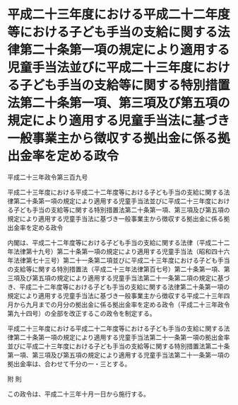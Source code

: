 # 平成二十三年度における平成二十二年度等における子ども手当の支給に関する法律第二十条第一項の規定により適用する児童手当法並びに平成二十三年度における子ども手当の支給等に関する特別措置法第二十条第一項、第三項及び第五項の規定により適用する児童手当法に基づき一般事業主から徴収する拠出金に係る拠出金率を定める政令

平成二十三年政令第三百九号

平成二十三年度における平成二十二年度等における子ども手当の支給に関する法律第二十条第一項の規定により適用する児童手当法並びに平成二十三年度における子ども手当の支給等に関する特別措置法第二十条第一項、第三項及び第五項の規定により適用する児童手当法に基づき一般事業主から徴収する拠出金に係る拠出金率を定める政令

内閣は、平成二十二年度等における子ども手当の支給に関する法律（平成二十二年法律第十九号）第二十条第一項の規定により適用する児童手当法（昭和四十六年法律第七十三号）第二十一条第二項並びに平成二十三年度における子ども手当の支給等に関する特別措置法（平成二十三年法律第百七号）第二十条第一項、第三項及び第五項の規定により適用する児童手当法第二十一条第二項の規定に基づき、平成二十二年度等における子ども手当の支給に関する法律第二十条第一項の規定により適用する児童手当法に基づき一般事業主から徴収する平成二十三年四月から九月までの月分の拠出金に係る拠出金率を定める政令（平成二十三年政令第九十四号）の全部を改正するこの政令を制定する。

平成二十三年度における平成二十二年度等における子ども手当の支給に関する法律第二十条第一項の規定により適用する児童手当法第二十一条第一項の拠出金率並びに平成二十三年度における子ども手当の支給等に関する特別措置法第二十条第一項、第三項及び第五項の規定により適用する児童手当法第二十一条第一項の拠出金率は、合わせて千分の一・三とする。

附 則

この政令は、平成二十三年十月一日から施行する。
